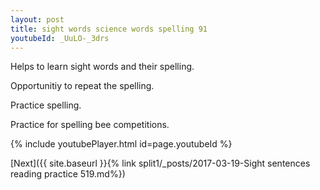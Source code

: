```yaml
---
layout: post
title: sight words science words spelling 91
youtubeId: _UuLO-_3drs
---
```

 
 
Helps to learn sight words and their spelling.

Opportunitiy to repeat the spelling. 

Practice spelling. 
 
Practice for spelling bee competitions. 
 
{% include youtubePlayer.html id=page.youtubeId %}
 
 

[Next]({{ site.baseurl }}{% link  split1/_posts/2017-03-19-Sight sentences reading practice 519.md%})
 
